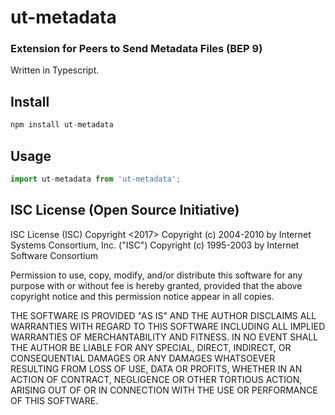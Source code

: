 # ut-metadata

### Extension for Peers to Send Metadata Files (BEP 9)

Written in Typescript.

## Install

``` typescript
npm install ut-metadata
```

## Usage
``` typescript
import ut-metadata from 'ut-metadata';

```

## ISC License (Open Source Initiative)

ISC License (ISC)
Copyright <2017> <Craig OConnor>
Copyright (c) 2004-2010 by Internet Systems Consortium, Inc. ("ISC")
Copyright (c) 1995-2003 by Internet Software Consortium


Permission to use, copy, modify, and/or distribute this software for any purpose with or without fee is hereby granted, provided that the above copyright notice and this permission notice appear in all copies.

THE SOFTWARE IS PROVIDED "AS IS" AND THE AUTHOR DISCLAIMS ALL WARRANTIES WITH REGARD TO THIS SOFTWARE INCLUDING ALL IMPLIED WARRANTIES OF MERCHANTABILITY AND FITNESS. IN NO EVENT SHALL THE AUTHOR BE LIABLE FOR ANY SPECIAL, DIRECT, INDIRECT, OR CONSEQUENTIAL DAMAGES OR ANY DAMAGES WHATSOEVER RESULTING FROM LOSS OF USE, DATA OR PROFITS, WHETHER IN AN ACTION OF CONTRACT, NEGLIGENCE OR OTHER TORTIOUS ACTION, ARISING OUT OF OR IN CONNECTION WITH THE USE OR PERFORMANCE OF THIS SOFTWARE.
